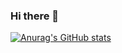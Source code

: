 ### Hi there 👋

[![Anurag's GitHub stats](https://github-readme-stats-beta-bice-69.vercel.app/api?username=Jay8012)](https://github.com/anuraghazra/github-readme-stats)
<!--
**Jay8012/Jay8012** is a ✨ _special_ ✨ repository because its `README.md` (this file) appears on your GitHub profile.

Here are some ideas to get you started:

- 🔭 I’m currently working on ...
- 🌱 I’m currently learning ...
- 👯 I’m looking to collaborate on ...
- 🤔 I’m looking for help with ...
- 💬 Ask me about ...
- 📫 How to reach me: ...
- 😄 Pronouns: ...
- ⚡ Fun fact: ...
-->
